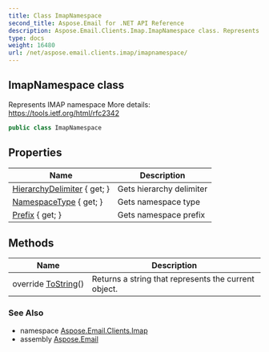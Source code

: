 ```yaml
---
title: Class ImapNamespace
second_title: Aspose.Email for .NET API Reference
description: Aspose.Email.Clients.Imap.ImapNamespace class. Represents IMAP namespace More details https//tools.ietf.org/html/rfc2342
type: docs
weight: 16480
url: /net/aspose.email.clients.imap/imapnamespace/
---
```

## ImapNamespace class

Represents IMAP namespace More details: https://tools.ietf.org/html/rfc2342

```csharp
public class ImapNamespace
```

## Properties

| Name | Description |
| --- | --- |
| [HierarchyDelimiter](../../aspose.email.clients.imap/imapnamespace/hierarchydelimiter/) { get; } | Gets hierarchy delimiter |
| [NamespaceType](../../aspose.email.clients.imap/imapnamespace/namespacetype/) { get; } | Gets namespace type |
| [Prefix](../../aspose.email.clients.imap/imapnamespace/prefix/) { get; } | Gets namespace prefix |

## Methods

| Name | Description |
| --- | --- |
| override [ToString](../../aspose.email.clients.imap/imapnamespace/tostring/)() | Returns a string that represents the current object. |

### See Also

* namespace [Aspose.Email.Clients.Imap](../../aspose.email.clients.imap/)
* assembly [Aspose.Email](../../)


